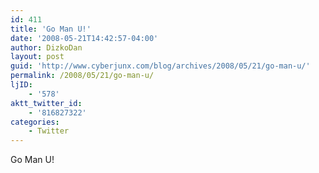 ```yaml
---
id: 411
title: 'Go Man U!'
date: '2008-05-21T14:42:57-04:00'
author: DizkoDan
layout: post
guid: 'http://www.cyberjunx.com/blog/archives/2008/05/21/go-man-u/'
permalink: /2008/05/21/go-man-u/
ljID:
    - '578'
aktt_twitter_id:
    - '816827322'
categories:
    - Twitter
---
```


Go Man U!
